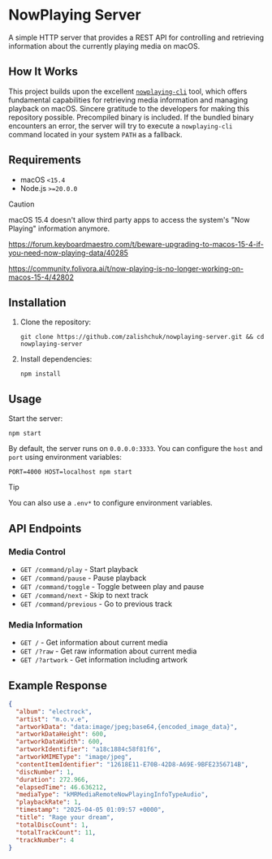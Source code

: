 # NowPlaying Server

A simple HTTP server that provides a REST API for controlling and retrieving information about the currently playing media on macOS.

## How It Works

This project builds upon the excellent [`nowplaying-cli`](https://github.com/kirtan-shah/nowplaying-cli) tool, which offers fundamental capabilities for retrieving media information and managing playback on macOS. Sincere gratitude to the developers for making this repository possible. Precompiled binary is included. If the bundled binary encounters an error, the server will try to execute a `nowplaying-cli` command located in your system `PATH` as a fallback.

## Requirements

- macOS `<15.4`
- Node.js `>=20.0.0` 

> [!CAUTION]
> macOS 15.4 doesn't allow third party apps to access the system's "Now Playing" information anymore.
>
> https://forum.keyboardmaestro.com/t/beware-upgrading-to-macos-15-4-if-you-need-now-playing-data/40285
> 
> https://community.folivora.ai/t/now-playing-is-no-longer-working-on-macos-15-4/42802

## Installation

1. Clone the repository:

   ```
   git clone https://github.com/zalishchuk/nowplaying-server.git && cd nowplaying-server
   ```

2. Install dependencies:

   ```
   npm install
   ```

## Usage

Start the server:

```
npm start
```

By default, the server runs on `0.0.0.0:3333`. You can configure the `host` and `port` using environment variables:

```
PORT=4000 HOST=localhost npm start
```

> [!TIP]
> You can also use a `.env*` to configure environment variables.

## API Endpoints

### Media Control

- `GET /command/play` - Start playback
- `GET /command/pause` - Pause playback
- `GET /command/toggle` - Toggle between play and pause
- `GET /command/next` - Skip to next track
- `GET /command/previous` - Go to previous track

### Media Information

- `GET /` - Get information about current media
- `GET /?raw` - Get raw information about current media
- `GET /?artwork` - Get information including artwork

## Example Response

```json
{
  "album": "electrock",
  "artist": "m.o.v.e",
  "artworkData": "data:image/jpeg;base64,{encoded_image_data}",
  "artworkDataHeight": 600,
  "artworkDataWidth": 600,
  "artworkIdentifier": "a18c1884c58f81f6",
  "artworkMIMEType": "image/jpeg",
  "contentItemIdentifier": "12618E11-E70B-42D8-A69E-9BFE2356714B",
  "discNumber": 1,
  "duration": 272.966,
  "elapsedTime": 46.636212,
  "mediaType": "kMRMediaRemoteNowPlayingInfoTypeAudio",
  "playbackRate": 1,
  "timestamp": "2025-04-05 01:09:57 +0000",
  "title": "Rage your dream",
  "totalDiscCount": 1,
  "totalTrackCount": 11,
  "trackNumber": 4
}
```